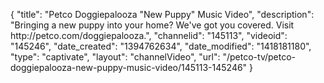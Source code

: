 {
    "title": "Petco Doggiepalooza \"New Puppy\" Music Video",
    "description": "Bringing a new puppy into your home? We've got you covered. Visit http:\/\/petco.com\/doggiepalooza.",
    "channelid": "145113",
    "videoid": "145246",
    "date_created": "1394762634",
    "date_modified": "1418181180",
    "type": "captivate",
    "layout": "channelVideo",
    "url": "\/petco-tv\/petco-doggiepalooza-new-puppy-music-video\/145113-145246"
}